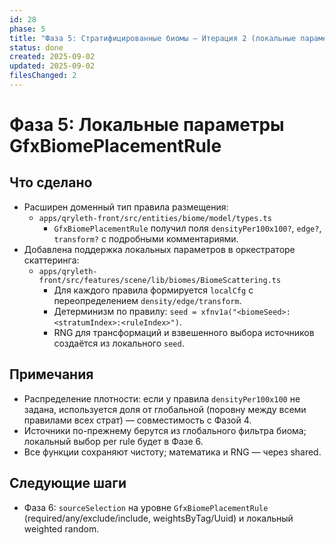 ```yaml
---
id: 28
phase: 5
title: "Фаза 5: Стратифицированные биомы — Итерация 2 (локальные параметры правил)"
status: done
created: 2025-09-02
updated: 2025-09-02
filesChanged: 2
---
```


# Фаза 5: Локальные параметры GfxBiomePlacementRule

## Что сделано
- Расширен доменный тип правила размещения:
  - `apps/qryleth-front/src/entities/biome/model/types.ts`
    - `GfxBiomePlacementRule` получил поля `densityPer100x100?`, `edge?`, `transform?` с подробными комментариями.
- Добавлена поддержка локальных параметров в оркестраторе скаттеринга:
  - `apps/qryleth-front/src/features/scene/lib/biomes/BiomeScattering.ts`
    - Для каждого правила формируется `localCfg` с переопределением `density/edge/transform`.
    - Детерминизм по правилу: `seed = xfnv1a("<biomeSeed>:<stratumIndex>:<ruleIndex>")`.
    - RNG для трансформаций и взвешенного выбора источников создаётся из локального `seed`.

## Примечания
- Распределение плотности: если у правила `densityPer100x100` не задана, используется доля от глобальной (поровну между всеми правилами всех страт) — совместимость с Фазой 4.
- Источники по-прежнему берутся из глобального фильтра биома; локальный выбор per rule будет в Фазе 6.
- Все функции сохраняют чистоту; математика и RNG — через shared.

## Следующие шаги
- Фаза 6: `sourceSelection` на уровне `GfxBiomePlacementRule` (required/any/exclude/include, weightsByTag/Uuid) и локальный weighted random.

